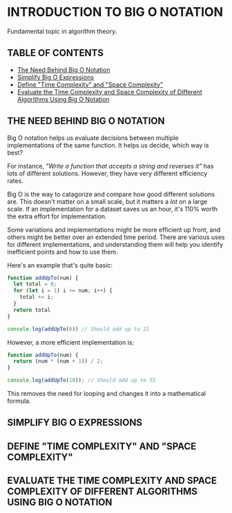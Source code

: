 # INTRODUCTION TO BIG O NOTATION

Fundamental topic in algorithm theory.

## TABLE OF CONTENTS

- [The Need Behind Big O Notation](#the-need-behind-big-o-notation)
- [Simplify Big O Expressions](#simplify-big-o-expressions)
- [Define "Time Complexity" and "Space Complexity"](#define-time-complexity-and-space-complexity)
- [Evaluate the Time Complexity and Space Complexity of Different Algorithms Using Big O Notation](#evaluate-the-time-complexity-and-space-complexity-of-different-algorithms-using-big-o-notation)

## THE NEED BEHIND BIG O NOTATION

Big O notation helps us evaluate decisions between multiple implementations of the same function. It helps us decide, which way is best?

For instance, _"Write a function that accepts a string and reverses it"_ has lots of different solutions. However, they have very different efficiency rates.

Big O is the way to catagorize and compare how good different solutions are. This doesn't matter on a small scale, but it matters a _lot_ on a large scale. If an implementation for a dataset saves us an hour, it's 110% worth the extra effort for implementation.

Some variations and implementations might be more efficient up front, and others might be better over an extended time period. There are various uses for different implementations, and understanding them will help you identify inefficient points and how to use them.

Here's an example that's quite basic:

```js
function addUpTo(num) {
  let total = 0;
  for (let i = 1) i <= num; i++) {
    total += i;
  }
  return total
}

console.log(addUpTo(6)) // Should add up to 21
```

However, a more efficient implementation is:

```js
function addUpTo(num) {
  return (num * (num + 1)) / 2;
}

console.log(addUpTo(10)); // Should add up to 55
```

This removes the need for looping and changes it into a mathematical formula.

## SIMPLIFY BIG O EXPRESSIONS

## DEFINE "TIME COMPLEXITY" AND "SPACE COMPLEXITY"

## EVALUATE THE TIME COMPLEXITY AND SPACE COMPLEXITY OF DIFFERENT ALGORITHMS USING BIG O NOTATION
